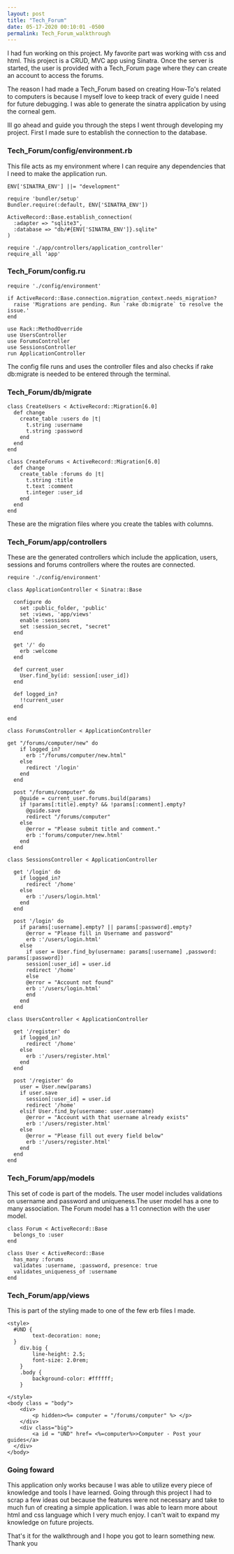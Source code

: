 ```yaml
---
layout: post
title: "Tech_Forum"
date: 05-17-2020 00:10:01 -0500
permalink: Tech_Forum_walkthrough
---
```



I had fun working on this project. My favorite part was working with css and html. This project is a CRUD, MVC app using Sinatra. Once the server is started, the user is provided with a Tech_Forum page where they can create an account to access the forums. 

The reason I had made a Tech_Forum based on creating How-To's related to computers is because I myself love to keep track of every guide I need for future debugging. I was able to generate the sinatra application by using the corneal gem. 

Ill go ahead and guide you through the steps I went through developing my project. First I made sure to establish the connection to the database. 

### Tech_Forum/config/environment.rb

This file acts as my environment where I can require any dependencies that I need to make the application run. 

```
ENV['SINATRA_ENV'] ||= "development"

require 'bundler/setup'
Bundler.require(:default, ENV['SINATRA_ENV'])

ActiveRecord::Base.establish_connection(
  :adapter => "sqlite3",
  :database => "db/#{ENV['SINATRA_ENV']}.sqlite"
)

require './app/controllers/application_controller'
require_all 'app'
```

### Tech_Forum/config.ru

```
require './config/environment'

if ActiveRecord::Base.connection.migration_context.needs_migration?
  raise 'Migrations are pending. Run `rake db:migrate` to resolve the issue.'
end

use Rack::MethodOverride
use UsersController
use ForumsController
use SessionsController
run ApplicationController
```

The config file runs and uses the controller files and also checks if rake db:migrate is needed to be entered through the terminal.   

### Tech_Forum/db/migrate

```
class CreateUsers < ActiveRecord::Migration[6.0]
  def change
    create_table :users do |t|
      t.string :username
      t.string :password
    end
  end
end
```
```
class CreateForums < ActiveRecord::Migration[6.0]
  def change
    create_table :forums do |t|
      t.string :title
      t.text :comment
      t.integer :user_id
    end
  end
end
```
These are the migration files where you create the tables with columns. 

### Tech_Forum/app/controllers

These are the generated controllers which include the application, users, sessions and forums controllers where the routes are connected. 

```
require './config/environment'

class ApplicationController < Sinatra::Base

  configure do
    set :public_folder, 'public'
    set :views, 'app/views'
    enable :sessions 
    set :session_secret, "secret"
  end

  get '/' do
    erb :welcome
  end

  def current_user
    User.find_by(id: session[:user_id])
  end

  def logged_in?
    !!current_user
  end

end
```
```
class ForumsController < ApplicationController

get "/forums/computer/new" do 
    if logged_in?
      erb :"/forums/computer/new.html"
    else
      redirect '/login'
    end
  end

  post "/forums/computer" do
    @guide = current_user.forums.build(params)
    if !params[:title].empty? && !params[:comment].empty?
      @guide.save
      redirect "/forums/computer"
    else
      @error = "Please submit title and comment."
      erb :'forums/computer/new.html'
    end
  end
```
```
class SessionsController < ApplicationController

  get '/login' do
    if logged_in?
      redirect '/home'
    else
      erb :'/users/login.html'
    end
  end

  post '/login' do 
    if params[:username].empty? || params[:password].empty?
      @error = "Please fill in Username and password"
      erb :'/users/login.html'
    else
      if user = User.find_by(username: params[:username] ,password: params[:password]) 
      session[:user_id] = user.id
      redirect '/home'
      else
      @error = "Account not found"
      erb :'/users/login.html'
      end
    end
  end
```
```
class UsersController < ApplicationController

  get '/register' do
    if logged_in?
      redirect '/home'
    else
      erb :'/users/register.html'
    end
  end

  post '/register' do
    user = User.new(params)
    if user.save
      session[:user_id] = user.id
      redirect '/home'
    elsif User.find_by(username: user.username)
      @error = "Account with that username already exists"
      erb :'/users/register.html'
    else
      @error = "Please fill out every field below"
      erb :'/users/register.html'
    end
  end
end
```
### Tech_Forum/app/models

This set of code is part of the models. The user model includes validations on username and password and uniqueness.The user model has a one to many association. The Forum model has a 1:1 connection with the user model. 

```
class Forum < ActiveRecord::Base
  belongs_to :user
end
```
```
class User < ActiveRecord::Base
  has_many :forums
  validates :username, :password, presence: true
  validates_uniqueness_of :username  
end
```

### Tech_Forum/app/views

This is part of the styling made to one of the few erb files I made. 

```
<style> 
  #UND { 
		text-decoration: none; 
  }
	div.big {
		line-height: 2.5;
		font-size: 2.0rem;
	}
	.body {
		background-color: #ffffff;
	}

</style>
<body class = "body">
	<div>
		<p hidden><%= computer = "/forums/computer" %> </p>
	</div>
	<div class="big">
		<a id = "UND" href= <%=computer%>>Computer - Post your guides</a>
  </div>
</body>
```

### Going foward

This application only works because I was able to utilize every piece of knowledge and tools I have learned. Going through this project I had to scrap a few ideas out because the features were not necessary and take to much fun of creating a simple application. I was able to learn more about html and css language which I very much enjoy. I can't wait to expand my knowledge on future projects.  

That's it for the walkthrough and I hope you got to learn something new. Thank you